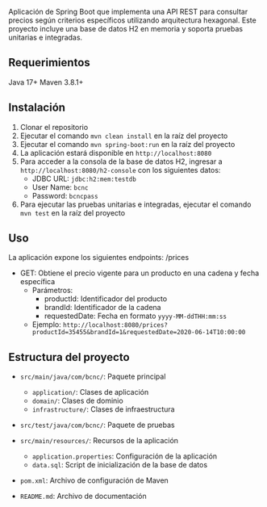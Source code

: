 
Aplicación de Spring Boot que implementa una API REST para consultar precios según criterios específicos utilizando arquitectura hexagonal.
Este proyecto incluye una base de datos H2 en memoria y soporta pruebas unitarias e integradas.


## Requerimientos
Java 17+
Maven 3.8.1+

## Instalación
1. Clonar el repositorio
2. Ejecutar el comando `mvn clean install` en la raíz del proyecto
3. Ejecutar el comando `mvn spring-boot:run` en la raíz del proyecto
4. La aplicación estará disponible en `http://localhost:8080`
5. Para acceder a la consola de la base de datos H2, ingresar a `http://localhost:8080/h2-console` con los siguientes datos:
    - JDBC URL: `jdbc:h2:mem:testdb`
    - User Name: `bcnc`
    - Password: `bcncpass`
6. Para ejecutar las pruebas unitarias e integradas, ejecutar el comando `mvn test` en la raíz del proyecto

## Uso
La aplicación expone los siguientes endpoints:
/prices
- GET: Obtiene el precio vigente para un producto en una cadena y fecha específica
    - Parámetros:
        - productId: Identificador del producto
        - brandId: Identificador de la cadena
        - requestedDate: Fecha en formato `yyyy-MM-ddTHH:mm:ss`
    - Ejemplo: `http://localhost:8080/prices?productId=35455&brandId=1&requestedDate=2020-06-14T10:00:00`

## Estructura del proyecto
- `src/main/java/com/bcnc/`: Paquete principal
    - `application/`: Clases de aplicación
    - `domain/`: Clases de dominio
    - `infrastructure/`: Clases de infraestructura

- `src/test/java/com/bcnc/`: Paquete de pruebas
- `src/main/resources/`: Recursos de la aplicación
    - `application.properties`: Configuración de la aplicación
    - `data.sql`: Script de inicialización de la base de datos
- `pom.xml`: Archivo de configuración de Maven
- `README.md`: Archivo de documentación

